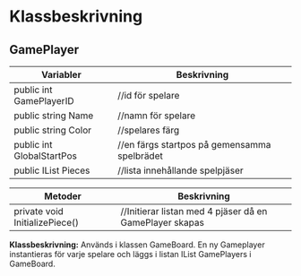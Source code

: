# Klassbeskrivning



## GamePlayer

| Variabler                      | Beskrivning                                  |
| ------------------------------ | -------------------------------------------- |
| public int GamePlayerID        | //id för spelare                             |
| public string Name             | //namn för spelare                           |
| public string Color            | //spelares färg                              |
| public int GlobalStartPos      | //en färgs startpos på gemensamma spelbrädet |
| public IList<GamePiece> Pieces | //lista innehållande spelpjäser              |

| Metoder                        | Beskrivning                                             |
| ------------------------------ | ------------------------------------------------------- |
| private void InitializePiece() | //Initierar listan med 4 pjäser då en GamePlayer skapas |

**Klassbeskrivning:** Används i klassen GameBoard. En ny Gameplayer instantieras för varje spelare och läggs i listan IList<GamePlayer> GamePlayers i GameBoard.